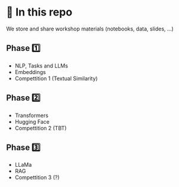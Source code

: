 # 🚀 In this repo 
We store and share workshop materials (notebooks, data, slides, ...)

## Phase 1️⃣
* NLP, Tasks and LLMs
* Embeddings
* Compettition 1 (Textual Similarity)

## Phase 2️⃣
* Transformers
* Hugging Face
* Compettition 2 (TBT)

## Phase 3️⃣
* LLaMa
* RAG
* Compettition 3 (?)

